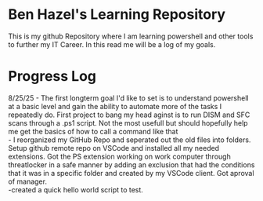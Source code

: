 # Ben Hazel's Learning Repository

This is my github Repository where I am learning powershell and other tools to further my IT Career. In this read me will be a log of my goals.

# Progress Log

8/25/25 - The first longterm goal I'd like to set is to understand powershell at a basic level and gain the ability to automate more of the tasks I repeatedly do. First project to bang my head aginst is to run DISM and SFC scans through a .ps1 script. Not the most usefull but should hopefully help me get the basics of how to call a command like that
<br>    - I reorganized my GitHub Repo and seperated out the old files into folders. Setup github remote repo on VSCode and installed all my needed extensions. Got the PS extension working on work computer through threatlocker in a safe manner by adding an exclusion that had the conditions that it was in a specific folder and created by my VSCode client. Got aproval of manager.
<br>    -created a quick hello world script to test.